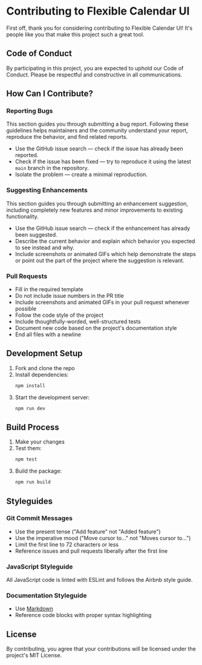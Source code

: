 # Contributing to Flexible Calendar UI

First off, thank you for considering contributing to Flexible Calendar UI! It's people like you that make this project such a great tool.

## Code of Conduct

By participating in this project, you are expected to uphold our Code of Conduct. Please be respectful and constructive in all communications.

## How Can I Contribute?

### Reporting Bugs

This section guides you through submitting a bug report. Following these guidelines helps maintainers and the community understand your report, reproduce the behavior, and find related reports.

- Use the GitHub issue search — check if the issue has already been reported.
- Check if the issue has been fixed — try to reproduce it using the latest `main` branch in the repository.
- Isolate the problem — create a minimal reproduction.

### Suggesting Enhancements

This section guides you through submitting an enhancement suggestion, including completely new features and minor improvements to existing functionality.

- Use the GitHub issue search — check if the enhancement has already been suggested.
- Describe the current behavior and explain which behavior you expected to see instead and why.
- Include screenshots or animated GIFs which help demonstrate the steps or point out the part of the project where the suggestion is relevant.

### Pull Requests

- Fill in the required template
- Do not include issue numbers in the PR title
- Include screenshots and animated GIFs in your pull request whenever possible
- Follow the code style of the project
- Include thoughtfully-worded, well-structured tests
- Document new code based on the project's documentation style
- End all files with a newline

## Development Setup

1. Fork and clone the repo
2. Install dependencies:
   ```bash
   npm install
   ```
3. Start the development server:
   ```bash
   npm run dev
   ```

## Build Process

1. Make your changes
2. Test them:
   ```bash
   npm test
   ```
3. Build the package:
   ```bash
   npm run build
   ```

## Styleguides

### Git Commit Messages

- Use the present tense ("Add feature" not "Added feature")
- Use the imperative mood ("Move cursor to..." not "Moves cursor to...")
- Limit the first line to 72 characters or less
- Reference issues and pull requests liberally after the first line

### JavaScript Styleguide

All JavaScript code is linted with ESLint and follows the Airbnb style guide.

### Documentation Styleguide

- Use [Markdown](https://daringfireball.net/projects/markdown)
- Reference code blocks with proper syntax highlighting

## License

By contributing, you agree that your contributions will be licensed under the project's MIT License.
